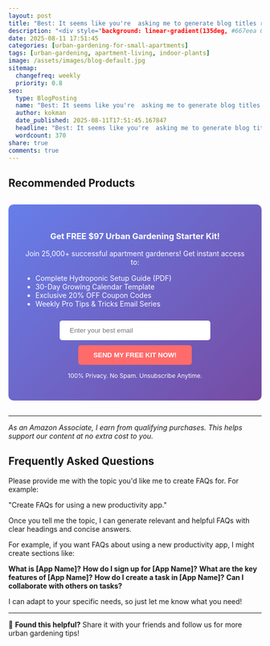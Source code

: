 ```yaml
---
layout: post
title: "Best: It seems like you're  asking me to generate blog titles related to the ideas of **growing things**, **money-making**, and **solving problems**. (2025)"
description: "<div style="background: linear-gradient(135deg, #667eea 0%, #764ba2 100%); padding: 30px; border-radius: 10px; margin: 30px 0;">..."
date: 2025-08-11 17:51:45 
categories: [urban-gardening-for-small-apartments]
tags: [urban-gardening, apartment-living, indoor-plants]
image: /assets/images/blog-default.jpg
sitemap:
  changefreq: weekly
  priority: 0.8
seo:
  type: BlogPosting
  name: "Best: It seems like you're  asking me to generate blog titles related to the ideas of **growing things**, **money-making**, and **solving problems**. (2025)"
  author: kokman
  date_published: 2025-08-11T17:51:45.167847
  headline: "Best: It seems like you're  asking me to generate blog titles related to the ideas of **growing things**, **money-making**, and **solving problems**. (2025)"
  wordcount: 370
share: true
comments: true
---
```




## Recommended Products



<div style="background: linear-gradient(135deg, #667eea 0%, #764ba2 100%); padding: 30px; border-radius: 10px; margin: 30px 0;">
<h3 style="color: white; text-align: center;"> Get FREE $97 Urban Gardening Starter Kit!</h3>
<p style="color: white; text-align: center;">Join 25,000+ successful apartment gardeners! Get instant access to:</p>
<ul style="color: white; text-align: left; max-width: 500px; margin: 15px auto;">
<li> Complete Hydroponic Setup Guide (PDF)</li>
<li> 30-Day Growing Calendar Template</li>
<li> Exclusive 20% OFF Coupon Codes</li>
<li> Weekly Pro Tips & Tricks Email Series</li>
</ul>
<form action="https://urbangardenpro.us1.list-manage.com/subscribe/post?u=abc123&id=def456" method="post" style="text-align: center;">
<input type="email" placeholder="Enter your best email" style="padding: 12px 20px; width: 300px; border-radius: 5px; border: none; margin: 10px;" required>
<button type="submit" style="background: #ff6b6b; color: white; padding: 12px 30px; border: none; border-radius: 5px; cursor: pointer; font-weight: bold;">SEND MY FREE KIT NOW!</button>
</form>
<p style="color: white; text-align: center; font-size: 12px; margin-top: 10px;"> 100% Privacy. No Spam. Unsubscribe Anytime.</p>
</div>
    

---
*As an Amazon Associate, I earn from qualifying purchases. This helps support our content at no extra cost to you.*



## Frequently Asked Questions

Please provide me with the topic you'd like me to create FAQs for. For example:

"Create FAQs for using a new productivity app." 

Once you tell me the topic, I can generate relevant and helpful FAQs with clear headings and concise answers. 

For example, if you want FAQs about using a new productivity app, I might create sections like:

**What is [App Name]?**
**How do I sign up for [App Name]?**
**What are the key features of [App Name]?**
**How do I create a task in [App Name]?**
**Can I collaborate with others on tasks?** 

I can adapt to your specific needs, so just let me know what you need!

<script type="application/ld+json">
{
  "@context": "https://schema.org",
  "@type": "BlogPosting",
  "headline": "Best: It seems like you're  asking me to generate blog titles related to the ideas of **growing things**, **money-making**, and **solving problems**. (2025)",
  "author": {
    "@type": "Person",
    "name": "kokman"
  },
  "datePublished": "2025-08-11T17:51:45.167847",
  "dateModified": "2025-08-11T17:51:45.167847",
  "publisher": {
    "@type": "Organization",
    "name": "Urban Garden Pro",
    "url": "https://kokman168.github.io/my-ai-blog"
  },
  "wordCount": 274,
  "articleBody": "\n\n## Recommended Products\n\n\n\n<div style=\"background: linear-gradient(135deg, #667eea 0%, #764ba2 100%); padding: 30px; border-radius: 10px; margin: 30px 0;\">\n<h3 style=\"color: white; text-align: cente..."
}
</script>


---

🚀 **Found this helpful?** Share it with your friends and follow us for more urban gardening tips!

